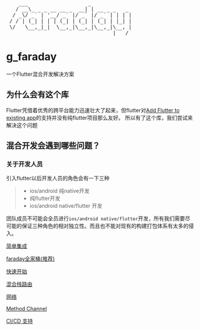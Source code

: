<pre>
    ___                   _
   / __\_ _ _ __ __ _  __| | __ _ _   _
  / _\/ _` | '__/ _` |/ _` |/ _` | | | |
 / / | (_| | | | (_| | (_| | (_| | |_| |
 \/   \__,_|_|  \__,_|\__,_|\__,_|\__, |
                                  |___/
</pre>

# g_faraday

一个Flutter混合开发解决方案

## 为什么会有这个库
Flutter凭借着优秀的跨平台能力迅速壮大了起来，但flutter对[Add Flutter to existing app](https://flutter.dev/docs/development/add-to-app)的支持并没有纯flutter项目那么友好。
所以有了这个库，我们尝试来解决这个问题

## 混合开发会遇到哪些问题？

### 关于开发人员
引入flutter以后开发人员的角色会有一下三种
>
> - ios/android 纯native开发
> - 纯flutter开发
> - ios/android native/flutter 开发

团队成员不可能会全员进行`ios/android native/flutter`开发，所有我们需要尽可能的保证三种角色的相对独立性。而且也不能对现有的构建打包体系有太多的侵入。

[简单集成]()

[faraday全家桶(推荐)]()

[快速开始](docs/integration.md)

[混合栈路由](docs/route.md)

[网络](docs/net.md)

[Method Channel](docs/generate.md)

[CI/CD 支持](docs/deployment.md)